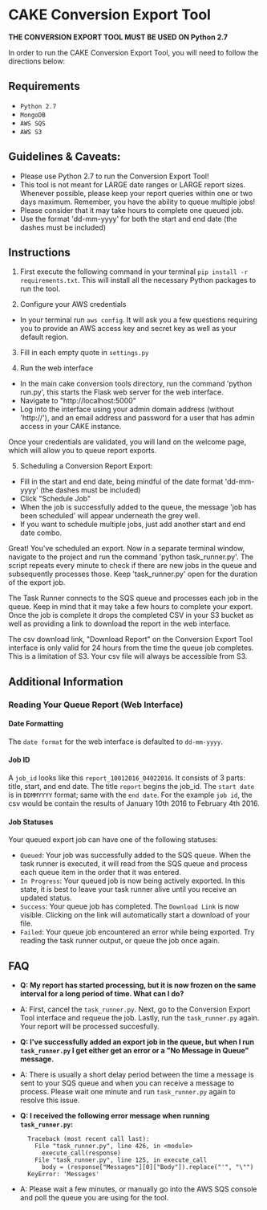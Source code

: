 # CAKE Conversion Export Tool

**THE CONVERSION EXPORT TOOL MUST BE USED ON Python 2.7**

In order to run the CAKE Conversion Export Tool, you will need to follow the directions below:

## Requirements
* `Python 2.7`
* `MongoDB`
* `AWS SQS`
* `AWS S3`

## Guidelines & Caveats:
  * Please use Python 2.7 to run the Conversion Export Tool!
  * This tool is not meant for LARGE date ranges or LARGE report sizes. Whenever possible, please keep your report queries within one or two days maximum. Remember, you have the ability to queue multiple jobs!
  * Please consider that it may take hours to complete one queued job.
  * Use the format 'dd-mm-yyyy' for both the start and end date (the dashes must be included)

## Instructions

1. First execute the following command in your terminal `pip install -r requirements.txt`. This will install all the necessary Python packages to run the tool.

2. Configure your AWS credentials
  * In your terminal run `aws config`. It will ask you a few questions requiring you to provide an AWS access key and secret key as well as your default region.

3. Fill in each empty quote in `settings.py`

4. Run the web interface
  * In the main cake conversion tools directory, run the command 'python run.py', this starts the Flask web server for the web interface.
  * Navigate to "http://localhost:5000"
  * Log into the interface using your admin domain address (without 'http://'), and an email address and password for a user that has admin access in your CAKE instance.

Once your credentials are validated, you will land on the welcome page, which will allow you to queue report exports.

5. Scheduling a Conversion Report Export:
  * Fill in the start and end date, being mindful of the date format 'dd-mm-yyyy' (the dashes must be included)
  * Click "Schedule Job"
  * When the job is successfully added to the queue, the message 'job has been scheduled' will appear underneath the grey well.
  * If you want to schedule multiple jobs, just add another start and end date combo.

Great! You've scheduled an export. Now in a separate terminal window, navigate to the project and run the command 'python task_runner.py'. The script repeats every minute to check if there are new jobs in the queue and subsequently processes those. Keep 'task_runner.py' open for the duration of the export job.

The Task Runner connects to the SQS queue and processes each job in the queue. Keep in mind that it may take a few hours to complete your export. Once the job is complete it drops the completed CSV in your S3 bucket as well as providing a link to download the report in the web interface.

The csv download link, "Download Report" on the Conversion Export Tool interface is only valid for 24 hours from the time the queue job completes. This is a limitation of S3. Your csv file will always be accessible from S3.

## Additional Information

### Reading Your Queue Report (Web Interface)
#### Date Formatting
The `date format` for the web interface is defaulted to `dd-mm-yyyy`.

#### Job ID
A `job_id` looks like this `report_10012016_04022016`. It consists of 3 parts: title, start, and end date. The title `report` begins the job_id. The `start date` is in `DDMMYYYY` format; same with the `end date`. For the example `job id`, the csv would be contain the results of January 10th 2016 to February 4th 2016. 

#### Job Statuses
Your queued export job can have one of the following statuses:
* `Queued`: Your job was successfully added to the SQS queue. When the task runner is executed, it will read from the SQS queue and process each queue item in the order that it was entered. 
* `In Progress`: Your queued job is now being actively exported. In this state, it is best to leave your task runner alive until you receive an updated status.
* `Success`: Your queue job has completed. The `Download Link` is now visible. Clicking on the link will automatically start a download of your file.
* `Failed`: Your queue job encountered an error while being exported. Try reading the task runner output, or queue the job once again.

## FAQ

* **Q: My report has started processing, but it is now frozen on the same interval for a long period of time. What can I do?**
* A: First, cancel the `task_runner.py`. Next, go to the Conversion Export Tool interface and requeue the job. Lastly, run the `task_runner.py` again. Your report will be processed succesfully.

* **Q: I've successfully added an export job in the queue, but when I run `task_runner.py` I get either get an error or a "No Message in Queue" message.**
* A: There is usually a short delay period between the time a message is sent to your SQS queue and when you can receive a message to process. Please wait one minute and run `task_runner.py` again to resolve this issue.

* **Q: I received the following error message when running `task_runner.py`:**

        Traceback (most recent call last):
          File "task_runner.py", line 426, in <module>
            execute_call(response)
          File "task_runner.py", line 125, in execute_call
            body = (response["Messages"][0]["Body"]).replace("'", "\"")
        KeyError: 'Messages'

* A: Please wait a few minutes, or manually go into the AWS SQS console and poll the queue you are using for the tool.
